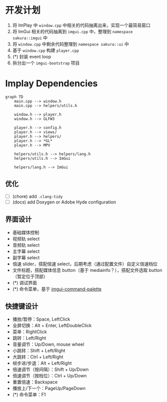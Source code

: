 # 开发计划

1. 将 ImPlay 中 `window.cpp` 中相关的代码抽离出来，实现一个最简易窗口
2. 将 ImGui 相关的代码抽离到 `imgui.cpp` 中，整理到 `namespace sakura::imgui` 中
3. 将 `window.cpp` 中剩余代码整理到 `namespace sakura::ui` 中
4. 基于 `window.cpp` 构建 `player.cpp`
5. (*) 封装 event loop
6. 拆分出一个 `imgui-bootstrap` 项目

# Implay Dependencies

```mermaid
graph TD
    main.cpp --> window.h
    main.cpp --> helpers/utils.h

    window.h --> player.h
    window.h --> GLFW3

    player.h --> config.h
    player.h --> views/
    player.h --> helpers/
    player.h --> *GL*
    player.h --> MPV

    helpers/utils.h --> helpers/lang.h
    helpers/utils.h --> ImGui

    helpers/lang.h --> ImGui
```

## 优化

- [ ] (chore) add `.clang-tidy`
- [ ] (docs) add Doxygen or Adobe Hyde configuration

## 界面设计

- 基础媒体控制
- 视频轨 select
- 音频轨 select
- 主字幕 select
- 副字幕 select
- 倍速 slider，搭配倍速 select，后期考虑（通过配置文件）自定义倍速档位
- 文件标题，搭配媒体信息 button（基于 mediainfo？），搭配文件选取 button（暂定位于顶部）
- (*) 调试界面
- (*) 命令菜单，基于 [imgui-command-palette](https://github.com/hnOsmium0001/imgui-command-palette)

## 快捷键设计

- 播放/暂停：Space, LeftClick
- 全屏切换：Alt + Enter, LeftDoubleClick
- 菜单：RightClick
- 跳转：Left/Right
- 音量调节：Up/Down, mouse wheel
- 小跳转：Shift + Left/Right
- 大跳转：Ctrl + Left/Right
- 帧步进/步退：Alt + Left/Right
- 倍速调节（按间隔）：Shift + Up/Down
- 倍速调节（按档位）：Ctrl + Up/Down
- 重置倍速：Backspace
- 播放上/下一个：PageUp/PageDown
- (*) 命令菜单：F1
